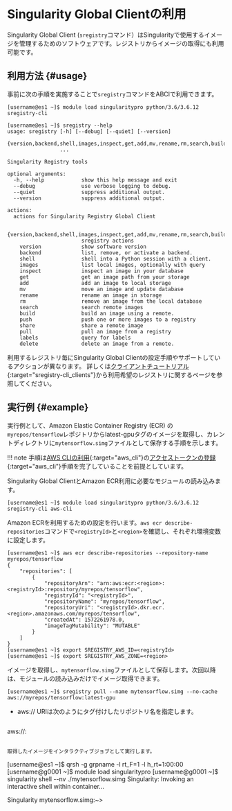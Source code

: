 # Singularity Global Clientの利用

Singularity Global Client (``sregistry``コマンド）はSingularityで使用するイメージを管理するためのソフトウェアです。レジストリからイメージの取得にも利用可能です。


## 利用方法 {#usage}
事前に次の手順を実施することで``sregistry``コマンドをABCIで利用できます。

```
[username@es1 ~]$ module load singularitypro python/3.6/3.6.12 sregistry-cli
```

```
[username@es1 ~]$ sregistry --help
usage: sregistry [-h] [--debug] [--quiet] [--version]
                 {version,backend,shell,images,inspect,get,add,mv,rename,rm,search,build,push,share,pull,labels,delete}
                 ...

Singularity Registry tools

optional arguments:
  -h, --help            show this help message and exit
  --debug               use verbose logging to debug.
  --quiet               suppress additional output.
  --version             suppress additional output.

actions:
  actions for Singularity Registry Global Client

  {version,backend,shell,images,inspect,get,add,mv,rename,rm,search,build,push,share,pull,labels,delete}
                        sregistry actions
    version             show software version
    backend             list, remove, or activate a backend.
    shell               shell into a Python session with a client.
    images              list local images, optionally with query
    inspect             inspect an image in your database
    get                 get an image path from your storage
    add                 add an image to local storage
    mv                  move an image and update database
    rename              rename an image in storage
    rm                  remove an image from the local database
    search              search remote images
    build               build an image using a remote.
    push                push one or more images to a registry
    share               share a remote image
    pull                pull an image from a registry
    labels              query for labels
    delete              delete an image from a remote.
```

利用するレジストリ毎にSingularity Global Clientの設定手順やサポートしているアクションが異なります。
詳しくは[クライアントチュートリアル](https://singularityhub.github.io/sregistry-cli/clients){:target="sregistry-cli_clients"}から利用希望のレジストリに関するページを参照してください。 


## 実行例 {#example}
実行例として、Amazon Elastic Container Registry (ECR) の``myrepos/tensorflow``レポジトリからlatest-gpuタグのイメージを取得し、カレントディレクトリに``mytensorflow.simg``ファイルとして保存する手順を示します。


!!! note
    手順は[AWS CLIの利用](/tips/awscli/){:target="aws_cli"}の[アクセストークンの登録](/tips/awscli/#_2){:target="aws_cli"}手順を完了していることを前提としています。


Singularity Global ClientとAmazon ECR利用に必要なモジュールの読み込みます。
```
[username@es1 ~]$ module load singularitypro python/3.6/3.6.12 sregistry-cli aws-cli
```


Amazon ECRを利用するための設定を行います。``aws ecr describe-repositories``コマンドで``<registryId>``と``<region>``を確認し、それぞれ環境変数に設定します。
```
[username@es1 ~]$ aws ecr describe-repositories --repository-name myrepos/tensorflow
{
    "repositories": [
        {
            "repositoryArn": "arn:aws:ecr:<region>:<registryId>:repository/myrepos/tensorflow",
            "registryId": "<registryId>",
            "repositoryName": "myrepos/tensorflow",
            "repositoryUri": "<registryId>.dkr.ecr.<region>.amazonaws.com/myrepos/tensorflow",
            "createdAt": 1572261978.0,
            "imageTagMutability": "MUTABLE"
        }
    ]
}
[username@es1 ~]$ export SREGISTRY_AWS_ID=<registryId>
[username@es1 ~]$ export SREGISTRY_AWS_ZONE=<region>
```

イメージを取得し、``mytensorflow.simg``ファイルとして保存します。次回以降は、モジュールの読み込みだけでイメージ取得できます。

```
[username@es1 ~]$ sregistry pull --name mytensorflow.simg --no-cache aws://myrepos/tensorflow:latest-gpu
```

* aws:// URIは次のようにタグ付けしたリポジトリ名を指定します。
  ```
aws://<repositoryName>:<imageTag>
  ```

取得したイメージをインタラクティブジョブとして実行します。
```
[username@es1 ~]$ qrsh -g grpname -l rt_F=1 -l h_rt=1:00:00
[username@g0001 ~]$ module load singularitypro
[username@g0001 ~]$ singularity shell --nv ./mytensorflow.simg
Singularity: Invoking an interactive shell within container...

Singularity mytensorflow.simg:~> 
```

